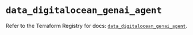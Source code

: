 # `data_digitalocean_genai_agent`

Refer to the Terraform Registry for docs: [`data_digitalocean_genai_agent`](https://registry.terraform.io/providers/digitalocean/digitalocean/2.58.0/docs/data-sources/genai_agent).
